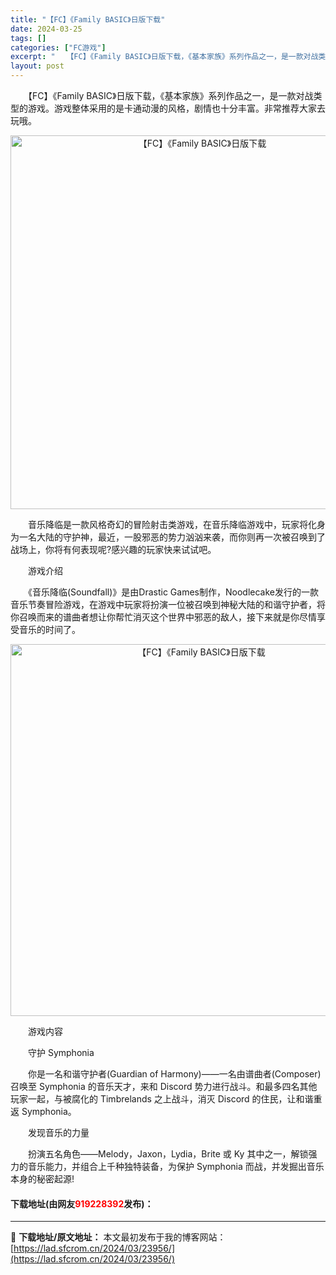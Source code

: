 ```yaml
---
title: "【FC】《Family BASIC》日版下载"
date: 2024-03-25
tags: []
categories: ["FC游戏"]
excerpt: "　　【FC】《Family BASIC》日版下载，《基本家族》系列作品之一，是一款对战类型的游戏。游戏整体采用的是卡通动漫的风格，剧情也十分丰富。非常推荐大家去玩哦。 　　音乐降临是一款风格奇幻的冒险射击类游戏，在音乐降临游戏中，玩家将化身为一名大陆的守护神，最近，一股邪恶的势力汹汹来袭，而你则再一&hellip;"
layout: post
---
```


 <p>　　【FC】《Family BASIC》日版下载，《基本家族》系列作品之一，是一款对战类型的游戏。游戏整体采用的是卡通动漫的风格，剧情也十分丰富。非常推荐大家去玩哦。</p> <p align="center"><img align="" border="0" src="https://lad.sfcrom.cn/wp-content/uploads/2024/03/20240325_660190784c6ae.png" width="598" alt="【FC】《Family BASIC》日版下载" /></p> <p>　　音乐降临是一款风格奇幻的冒险射击类游戏，在音乐降临游戏中，玩家将化身为一名大陆的守护神，最近，一股邪恶的势力汹汹来袭，而你则再一次被召唤到了战场上，你将有何表现呢?感兴趣的玩家快来试试吧。</p> <p>　　游戏介绍</p> <p>　　《音乐降临(Soundfall)》是由Drastic Games制作，Noodlecake发行的一款音乐节奏冒险游戏，在游戏中玩家将扮演一位被召唤到神秘大陆的和谐守护者，将你召唤而来的谱曲者想让你帮忙消灭这个世界中邪恶的敌人，接下来就是你尽情享受音乐的时间了。</p> <p align="center"><img align="" border="0" src="https://lad.sfcrom.cn/wp-content/uploads/2024/03/20240325_660190799eef4.png" width="595" alt="【FC】《Family BASIC》日版下载" /></p> <p>　　游戏内容</p> <p>　　守护 Symphonia</p> <p>　　你是一名和谐守护者(Guardian of Harmony)&mdash;&mdash;一名由谱曲者(Composer)召唤至 Symphonia 的音乐天才，来和 Discord 势力进行战斗。和最多四名其他玩家一起，与被腐化的 Timbrelands 之上战斗，消灭 Discord 的住民，让和谐重返 Symphonia。</p> <p>　　发现音乐的力量</p> <p>　　扮演五名角色&mdash;&mdash;Melody，Jaxon，Lydia，Brite 或 Ky 其中之一，解锁强力的音乐能力，并组合上千种独特装备，为保护 Symphonia 而战，并发掘出音乐本身的秘密起源!</p> <p><h4>下载地址(由网友<font color="red">919228392</font>发布)：</h4></p> 

---
📖 **下载地址/原文地址：** 本文最初发布于我的博客网站：[https://lad.sfcrom.cn/2024/03/23956/](https://lad.sfcrom.cn/2024/03/23956/)
